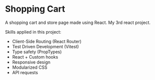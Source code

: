 # Shopping Cart
A shopping cart and store page made using React. 
My 3rd react project. 

Skills applied in this project:
- Client-Side Routing (React Router)
- Test Driven Development (Vitest)
- Type safety (PropTypes)
- React + Custom hooks
- Responsive design
- Modularized CSS
- API requests

